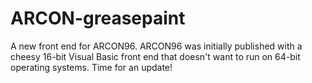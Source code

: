 # ARCON-greasepaint
A new front end for ARCON96.  ARCON96 was initially published with a cheesy 16-bit Visual Basic front end that doesn't want to run on 64-bit operating systems.  Time for an update!
